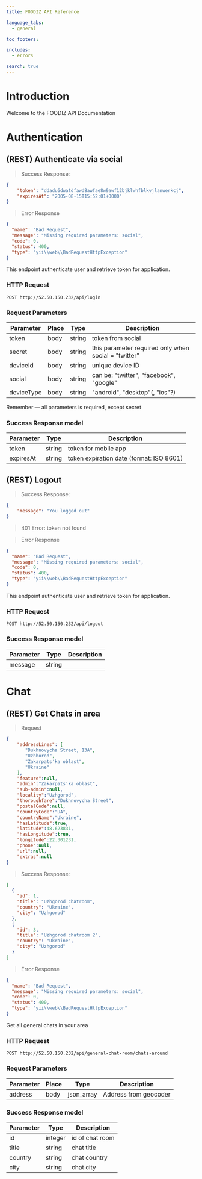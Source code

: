 ```yaml
---
title: FOODIZ API Reference

language_tabs:
  - general

toc_footers:

includes:
  - errors

search: true
---
```


# Introduction

Welcome to the FOODIZ API Documentation

# Authentication

## (REST) Authenticate via social

> Success Response:

```json
{
    "token": "ddadu6dwatdfawd8awfae8w9awf12bjklwhfblkvjlanwerkcj",
    "expiresAt": "2005-08-15T15:52:01+0000"
}
```

> Error Response

```json
{
  "name": "Bad Request",
  "message": "Missing required parameters: social",
  "code": 0,
  "status": 400,
  "type": "yii\\web\\BadRequestHttpException"
}
```

This endpoint authenticate user and retrieve token for application.

### HTTP Request

`POST http://52.50.150.232/api/login`

### Request Parameters

Parameter   | Place | Type      | Description
----------- | ----- | --------- | -----------
token       | body  | string    | token from social
secret      | body  | string    | this parameter required only when social = "twitter"
deviceId    | body  | string    | unique device ID
social      | body  | string    | can be: "twitter", "facebook", "google"
deviceType  | body  | string    | "android", "desktop"(, "ios"?)

<aside class="success">
 Remember — all parameters is required, except secret
</aside>

### Success Response model

Parameter | Type     | Description
--------- | -------- | -----------
token     | string   | token for mobile app
expiresAt | string   | token expiration date (format: ISO 8601)


## (REST) Logout

> Success Response:

```json
{
    "message": "You logged out"
}
```

> 401 Error: token not found

> Error Response

```json
{
  "name": "Bad Request",
  "message": "Missing required parameters: social",
  "code": 0,
  "status": 400,
  "type": "yii\\web\\BadRequestHttpException"
}
```

This endpoint authenticate user and retrieve token for application.

### HTTP Request

`POST http://52.50.150.232/api/logout`

### Success Response model

Parameter | Type     | Description
--------- | -------- | -----------
message   | string   | 


# Chat

## (REST) Get Chats in area

> Request 

```json
{
    "addressLines": [
       "Dukhnovycha Street, 13А",
       "Uzhhorod",
       "Zakarpats'ka oblast",
       "Ukraine"
    ],
    "feature":null,
    "admin":"Zakarpats'ka oblast",
    "sub-admin":null,
    "locality":"Uzhgorod",
    "thoroughfare":"Dukhnovycha Street",
    "postalCode":null,
    "countryCode":"UA",
    "countryName":"Ukraine",
    "hasLatitude":true,
    "latitude":48.623831,
    "hasLongitude":true,
    "longitude":22.301231,
    "phone":null,
    "url":null,
    "extras":null
}
```

> Success Response:

```json
[
  {
    "id": 1,
    "title": "Uzhgorod chatroom",
    "country": "Ukraine",
    "city": "Uzhgorod"
  },
  {
    "id": 3,
    "title": "Uzhgorod chatroom 2",
    "country": "Ukraine",
    "city": "Uzhgorod"
  }
]
```

> Error Response

```json
{
  "name": "Bad Request",
  "message": "Missing required parameters: social",
  "code": 0,
  "status": 400,
  "type": "yii\\web\\BadRequestHttpException"
}
```

Get all general chats in your area

### HTTP Request

`POST http://52.50.150.232/api/general-chat-room/chats-around`

### Request Parameters

Parameter   | Place | Type       | Description
----------- | ----- | ---------- | -----------
address     | body  | json_array | Address from geocoder

### Success Response model

Parameter   | Type     | Description
----------- | -------- | -----------
id          | integer  | id of chat room
title       | string   | chat title
country     | string   | chat country
city        | string   | chat city